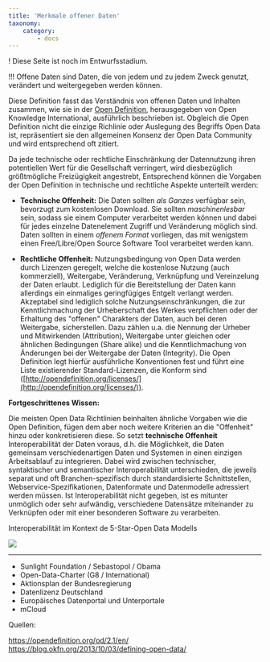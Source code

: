 ```yaml
---
title: 'Merkmale offener Daten'
taxonomy:
    category:
        - docs
---
```


! Diese Seite ist noch im Entwurfsstadium.

!!! Offene Daten sind Daten, die von jedem und zu jedem Zweck genutzt, verändert und weitergegeben werden können.

Diese Definition fasst das Verständnis von offenen Daten und Inhalten zusammen, wie sie in der [Open Definition](https://opendefinition.org/), herausgegeben von Open Knowledge International, ausführlich beschrieben ist. Obgleich die Open Definition nicht die einzige Richlinie oder Auslegung des Begriffs Open Data ist, repräsentiert sie den allgemeinen Konsenz der Open Data Community und wird entsprechend oft zitiert.




Da jede technische oder rechtliche Einschränkung der Datennutzung ihren potentiellen Wert für die Gesellschaft verringert, wird diesbezüglich größtmögliche Freizügigkeit angestrebt,  Entsprechend können die Vorgaben der Open Definition in technische und rechtliche Aspekte unterteilt werden:

- **Technische Offenheit:** Die Daten sollten *als Ganzes* verfügbar sein, bevorzugt zum kostenlosen Download. Sie sollten *maschinenlesbar* sein, sodass sie einem Computer verarbeitet werden können und dabei für jedes einzelne Datenelement Zugriff und Veränderung möglich sind. Daten sollten in einem *offenem Format* vorliegen, das mit wenigstem einen Free/Libre/Open Source Software Tool verarbeitet werden kann.

- **Rechtliche Offenheit:** Nutzungsbedingung von Open Data werden durch Lizenzen geregelt, welche die kostenlose Nutzung (auch kommerziell), Weitergabe, Veränderung, Verknüpfung und Vereinzelung der Daten erlaubt. Lediglich für die Bereitstellung der Daten kann allerdings ein einmaliges geringfügiges Entgelt verlangt werden.
Akzeptabel sind lediglich solche Nutzungseinschränkungen, die zur Kenntlichmachung der Urheberschaft des Werkes verpflichten oder der Erhaltung des "offenen" Charakters der Daten, auch bei deren Weitergabe, sicherstellen. Dazu zählen u.a. die Nennung der Urheber und Mitwirkenden (Attribution), Weitergabe unter gleichen oder ähnlichen Bedingungen (Share alike) und die Kenntlichmachung von Änderungen bei der Weitergabe der Daten (Integrity).
Die Open Definition legt hierfür ausführliche Konventionen fest und führt eine Liste existierender Standard-Lizenzen, die Konform sind ([http://opendefinition.org/licenses/](http://opendefinition.org/licenses/)).






**Fortgeschrittenes Wissen:**

Die meisten Open Data Richtlinien beinhalten ähnliche Vorgaben wie die Open Definition, fügen dem aber noch weitere Kriterien an die "Offenheit" hinzu oder konkretisieren diese. So setzt **technische Offenheit** Interoperabilität der Daten voraus, d.h. die Möglichkeit, die Daten gemeinsam verschiedenartigen Daten und Systemen in einen einzigen Arbeitsablauf zu integrieren. Dabei wird zwischen technischer, syntaktischer und semantischer Interoperabilität unterschieden, die jeweils separat und oft Branchen-spezifisch durch standardisierte Schnittstellen, Webservice-Spezifikationen, Datenformate und Datenmodelle adressiert werden müssen. Ist Interoperabilität nicht gegeben, ist es mitunter unmöglich oder sehr aufwändig, verschiedene Datensätze miteinander zu Verknüpfen oder mit einer besonderen Software zu verarbeiten.

Interoperabilität im Kontext de 5-Star-Open Data Modells

![](/home/matthias/learn.opengeoedu.de/pages/03.OpenData/02.lecture/5-star-steps.png)



------------------------------
- Sunlight Foundation / Sebastopol / Obama
- Open-Data-Charter (G8 / International)
- Aktionsplan der Bundesregierung
- Datenlizenz Deutschland
- Europäisches Datenportal und Unterportale
- mCloud


Quellen:

https://opendefinition.org/od/2.1/en/
https://blog.okfn.org/2013/10/03/defining-open-data/
